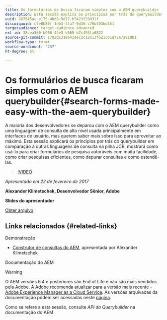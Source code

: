 ```yaml
---
title: Os formulários de busca ficaram simples com o AEM querybuilder
description: Esta sessão explica os princípios por trás do querybuilder em comparação a outras linguagens de consulta na pilha JCR. Ele mostra como usá-lo para criar formulários de pesquisa para criação fácil, como criar pesquisas eficientes, como depurar consultas e como estendê-las.
uuid: 867545ac-e175-4bd8-9d17-b5423f29031f
discoiquuid: c7e8b80f-1eb3-4fa7-9d36-c76b493bd351
targetaudience: target-audience advanced
exl-id: 38cea360-b900-44e3-b565-b7c493fa6822
source-git-commit: 1792dc318643aec2c12613f621361d72a7a918b1
workflow-type: tm+mt
source-wordcount: '237'
ht-degree: 6%

---
```


# Os formulários de busca ficaram simples com o AEM querybuilder{#search-forms-made-easy-with-the-aem-querybuilder}

A maioria dos desenvolvedores se deparou com o AEM querybuilder como uma linguagem de consulta de alto nível usada principalmente em interfaces de usuário, mas querem saber mais sobre isso para aproveitar ao máximo. Esta sessão explicará os princípios por trás do querybuilder em comparação a outras linguagens de consulta na pilha JCR, mostrará como usá-lo para criar formulários de pesquisa autoráveis com muita facilidade, como criar pesquisas eficientes, como depurar consultas e como estendê-las.

>[!VIDEO](https://video.tv.adobe.com/v/19139/?quality=9)

*Apresentado em 22 de fevereiro de 2017*

**Alexander Klimetschek, Desenvolvedor Sênior, Adobe**

**Slides do apresentador**

[Obter arquivo](assets/aem-gems-querybuilder-2017.pdf)

## Links relacionados {#related-links}

Demonstração

* [Construtor de consultas do AEM](https://www.youtube.com/watch?v=yR9mcp9_MtY&amp;list=PLHMjqSjX2bE7zaDKZ7KD-tuqVXooiKave), apresentada por Alexander Klimetschek

Documentação do AEM

>[!WARNING]
>
>O AEM versões 6.4 e posteriores são End of Life e não são mais vendidos pela Adobe.  A Adobe recomenda atualizar para a versão mais recente - [Adobe Experience Manager as a Cloud Service](https://experienceleague.adobe.com/docs/experience-manager-cloud-service.html?lang=pt-BR).  As versões arquivadas da documentação podem ser acessadas neste [página](https://experienceleague.adobe.com/docs/experience-manager-release-information/aem-release-updates/previous-updates/aem-previous-versions.html?lang=pt-BR).
>
>Como se refere a esta sessão, consulte *API do Querybuilder* na documentação do AEM.

<!--
[Get back to the Overview](https://helpx.adobe.com/experience-manager/kt/eseminars/gems/aem-index.html)
-->
